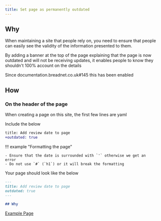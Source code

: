 ```yaml
---
title: Set page as permanently outdated
---
```



## Why

When maintaining a site that people rely on, you need to ensure that people can easily see the validity of the information presented to them.

By adding a banner at the top of the page explaining that the page is now outdated and will not be receiving updates, it enables people
to know they shouldn't 100% account on the details

Since documentation.breadnet.co.uk#145 this has been enabled

## How

### On the header of the page

When creating a page on this site, the first few lines are yaml

Include the below

``` diff
title: Add review date to page
+outdated: true
```

!!! example "Formatting the page"

    - Ensure that the date is surrounded with `'` otherwise we get an error
    - Do not use `#` (`h1`) or it will break the formatting

Your page should look like the below

```markdown
---
title: Add review date to page
outdated: true
---

## Why
```

[Example Page](outdated-page-example.md)

